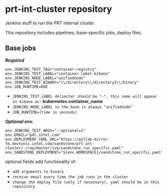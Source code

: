 # prt-int-cluster repository

Jenkins stuff to run the PRT internal cluster.

This repository includes pipelines, base-specific jobs, deploy files. 


## Base jobs

***Required***
```
env.JENKINS_TEST_TAG="container-registry"
env.JENKINS_TEST_LABEL="container-label-kibana"
env.JENKINS_NODE_LABEL="unifiednode" 
env.JENKINS_TEST_BINARY="\\/directory\\/directory2\\/binary"
env.JOB_RUNTIME=600
```
* `JENKINS_TEST_LABEL delimiter should be "-", this name will appear in kibana as:`
**kubernetes.container_name**
* `JENKINS_NODE_LABEL in the base is always "unifiednode"`
* `JOB_RUNTIME=(time in seconds)`



***Optional env.***
```
env.JENKINS_TEST_ARGS="--optional=1"
env.EMAIL="pdl.intel.com"
env.DEPLOYMENT_YAML_URL="https://gitlab-mirror-fm.devtools.intel.com/sandstone/prt-int-cluster/-/raw/master/ive/sandstone_run_specific.yaml"
env.SANDSTONE_DEPLOYMENT="${env.WORKSPACE}/sandstone_run_specific.yaml"
```

optional fields add functionality of:
* `add arguments to binary`
* `receive email every time the job runs in the cluster`
* `change the deploy file (only if necessary), yaml should be in this repository`
